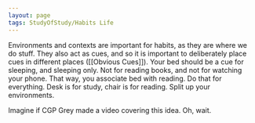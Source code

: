 ```yaml
---
layout: page
tags: StudyOfStudy/Habits Life 
---
```


Environments and contexts are important for habits, as they are where we do stuff. They also act as cues, and so it is important to deliberately place cues in different places ([[Obvious Cues]]). Your bed should be a cue for sleeping, and sleeping only. Not for reading books, and not for watching your phone. That way, you associate bed with reading. Do that for everything. Desk is for study, chair is for reading. Split up your environments.

Imagine if CGP Grey made a video covering this idea. Oh, wait.